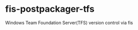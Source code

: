 fis-postpackager-tfs
====================

Windows Team Foundation Server(TFS) version control via fis
